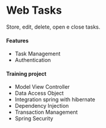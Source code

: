 # Web Tasks 

Store, edit, delete, open e close tasks. 
 
<h4>Features</h4>
<ul>
	<li>Task Management</li> 
	<li>Authentication</li>
</ul>

<h4>Training project</h4>

<ul>
	<li>Model View Controller</li>
	<li>Data Access Object</li>
	<li>Integration spring with hibernate</li>
	<li>Dependency Injection</li>
	<li>Transaction Management</li>
	<li>Spring Security</li>
</ul>